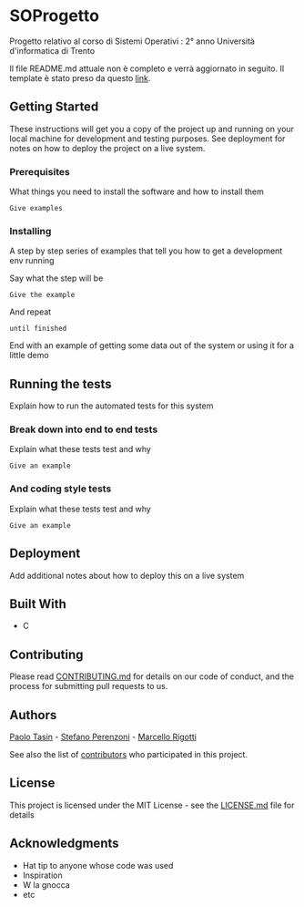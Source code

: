# SOProgetto

Progetto relativo al corso di Sistemi Operativi : 2° anno Università d'informatica di Trento

Il file README.md attuale non è completo e verrà aggiornato in seguito.
Il template è stato preso da questo [link](https://gist.github.com/PurpleBooth/109311bb0361f32d87a2).

## Getting Started

These instructions will get you a copy of the project up and running on your local machine for development and testing purposes. See deployment for notes on how to deploy the project on a live system.

### Prerequisites

What things you need to install the software and how to install them

```
Give examples
```

### Installing

A step by step series of examples that tell you how to get a development env running

Say what the step will be

```
Give the example
```

And repeat

```
until finished
```

End with an example of getting some data out of the system or using it for a little demo

## Running the tests

Explain how to run the automated tests for this system

### Break down into end to end tests

Explain what these tests test and why

```
Give an example
```

### And coding style tests

Explain what these tests test and why

```
Give an example
```

## Deployment

Add additional notes about how to deploy this on a live system

## Built With

* C

## Contributing

Please read [CONTRIBUTING.md](https://gist.github.com/PurpleBooth/b24679402957c63ec426) for details on our code of conduct, and the process for submitting pull requests to us.

## Authors

[Paolo Tasin](https://github.com/Piro17)  - [Stefano Perenzoni](https://github.com/Perenz) - [Marcello Rigotti](https://github.com/rigottimarcello)

See also the list of [contributors](https://github.com/your/project/contributors) who participated in this project.

## License

This project is licensed under the MIT License - see the [LICENSE.md](LICENSE.md) file for details

## Acknowledgments

* Hat tip to anyone whose code was used
* Inspiration
* W la gnocca
* etc


